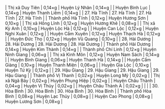 | Thị xã Duy Tiên     | 0,14×g        | Huyện Lý Nhân     | 0,14×g        |
| Huyện Bình Lục      | 0,14×g        | Huyện Thanh Liêm  | 0,14×g        |
| 27. Hà Tĩnh         | 27. Hà Tĩnh   | 27. Hà Tĩnh       | 27. Hà Tĩnh   |
| Thành phố Hà Tĩnh   | 0,12×g        | Huyện Hương Sơn   | 0,10×g        |
| Thị xã Hồng Lĩnh    | 0,12×g        | Huyện Hương Khê   | 0,08×g        |
| Thị xã Kỳ Anh       | 0,10×g        | Huyện Lộc Hà      | 0,12×g        |
| Huyện Can Lộc       | 0,12×g        | Huyện Nghi Xuân   | 0,12×g        |
| Huyện Cẩm Xuyên     | 0,12×g        | Huyện Thạch Hà    | 0,12×g        |
| Huyện Đức Thọ       | 0,12×g        | Huyện Vũ Quang    | 0,10×g        |
| 28. Hải Dương       | 28. Hải Dương | 28. Hải Dương     | 28. Hải Dương |
| Thành phố Hải Dương | 0,14×g        | Huyện Kim Thành   | 0,14×g        |
| Thành phố Chí Linh  | 0,12×g        | Huyện Ninh Giang  | 0,06×g        |
| Thị xã Kinh Môn     | 0,12×g        | Huyện Nam Sách    | 0,14×g        |
| Huyện Bình Giang    | 0,06×g        | Huyện Thanh Hà    | 0,14×g        |
| Huyện Cẩm Giàng     | 0,10×g        | Huyện Thanh Miện  | 0,06×g        |
| Huyện Gia Lộc       | 0,10×g        | Huyện Tứ Kỳ       | 0,12×g        |
| 29. Hậu Giang       | 29. Hậu Giang | 29. Hậu Giang     | 29. Hậu Giang |
| Thành phố Vị Thanh  | 0,02×g        | Huyện Long Mỹ     | 0,02×g        |
| Thị xã Ngã Bảy      | 0,02×g        | Huyện Phụng Hiệp  | 0,02×g        |
| Huyện Châu Thành    | 0,04×g        | Huyện Vị Thủy     | 0,02×g        |
| Huyện Châu Thành A  | 0,02×g        |                   |               |
| 30. Hòa Bình        | 30. Hòa Bình  | 30. Hòa Bình      | 30. Hòa Bình  |
| Thành phố Hòa Bình  | 0,08×g        | Huyện Lạc Thủy    | 0,08×g        |
| Huyện Cao Phong     | 0,08×g        | Huyện Lương Sơn   | 0,08×g        |